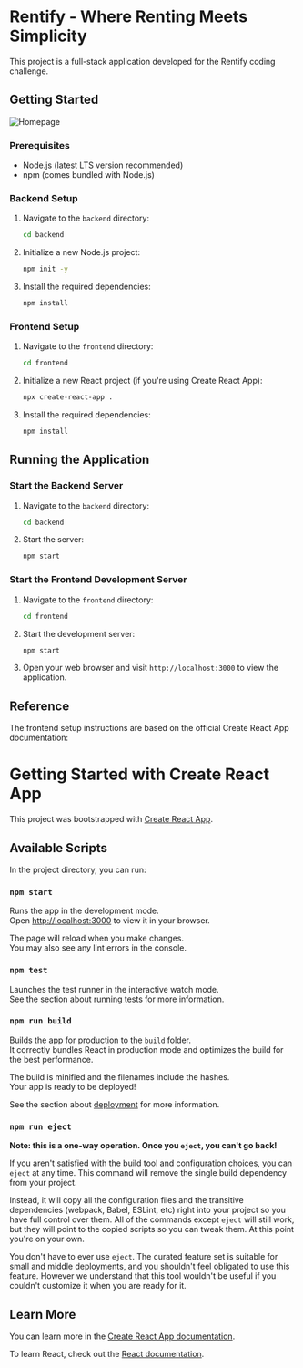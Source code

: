 # Rentify - Where Renting Meets Simplicity

This project is a full-stack application developed for the Rentify coding challenge.

## Getting Started
![Homepage](image.png)
### Prerequisites

- Node.js (latest LTS version recommended)
- npm (comes bundled with Node.js)

### Backend Setup

1. Navigate to the `backend` directory:
   ```bash
   cd backend
   ```

2. Initialize a new Node.js project:
   ```bash
   npm init -y
   ```

3. Install the required dependencies:
   ```bash
   npm install
   ```

### Frontend Setup

1. Navigate to the `frontend` directory:
   ```bash
   cd frontend
   ```

2. Initialize a new React project (if you're using Create React App):
   ```bash
   npx create-react-app .
   ```

3. Install the required dependencies:
   ```bash
   npm install
   ```

## Running the Application

### Start the Backend Server

1. Navigate to the `backend` directory:
   ```bash
   cd backend
   ```

2. Start the server:
   ```bash
   npm start
   ```

### Start the Frontend Development Server

1. Navigate to the `frontend` directory:
   ```bash
   cd frontend
   ```

2. Start the development server:
   ```bash
   npm start
   ```

3. Open your web browser and visit `http://localhost:3000` to view the application.

## Reference

The frontend setup instructions are based on the official Create React App documentation:

# Getting Started with Create React App

This project was bootstrapped with [Create React App](https://github.com/facebook/create-react-app).

## Available Scripts

In the project directory, you can run:

### `npm start`

Runs the app in the development mode.\
Open [http://localhost:3000](http://localhost:3000) to view it in your browser.

The page will reload when you make changes.\
You may also see any lint errors in the console.

### `npm test`

Launches the test runner in the interactive watch mode.\
See the section about [running tests](https://facebook.github.io/create-react-app/docs/running-tests) for more information.

### `npm run build`

Builds the app for production to the `build` folder.\
It correctly bundles React in production mode and optimizes the build for the best performance.

The build is minified and the filenames include the hashes.\
Your app is ready to be deployed!

See the section about [deployment](https://facebook.github.io/create-react-app/docs/deployment) for more information.

### `npm run eject`

**Note: this is a one-way operation. Once you `eject`, you can't go back!**

If you aren't satisfied with the build tool and configuration choices, you can `eject` at any time. This command will remove the single build dependency from your project.

Instead, it will copy all the configuration files and the transitive dependencies (webpack, Babel, ESLint, etc) right into your project so you have full control over them. All of the commands except `eject` will still work, but they will point to the copied scripts so you can tweak them. At this point you're on your own.

You don't have to ever use `eject`. The curated feature set is suitable for small and middle deployments, and you shouldn't feel obligated to use this feature. However we understand that this tool wouldn't be useful if you couldn't customize it when you are ready for it.

## Learn More

You can learn more in the [Create React App documentation](https://facebook.github.io/create-react-app/docs/getting-started).

To learn React, check out the [React documentation](https://reactjs.org/).
